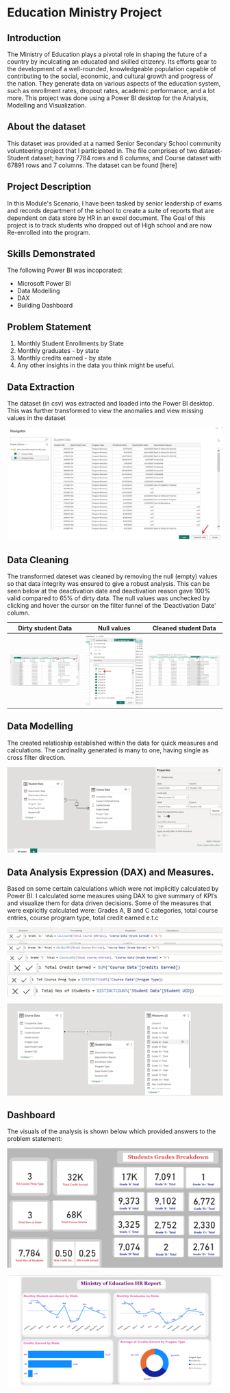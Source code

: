 # Education Ministry Project
## Introduction
The Ministry of Education plays a pivotal role in shaping the future of a country by inculcating an educated and skilled citizenry. Its efforts gear to the development of a well-rounded, knowledgeable population capable of contributing to the social, economic, and cultural growth and progress of the nation.
They generate data on various aspects of the education system, such as enrollment rates, dropout rates, academic performance, and a lot more. 
This project was done using a Power BI desktop for the Analysis, Modelling and Visualization.
## About the dataset
This dataset was provided at a named Senior Secondary School community volunteering project that I participated in. The file comprises of two dataset- Student dataset; having 7784 rows and 6 columns,  and Course dataset with 67891 rows and 7 columns.
The dataset can be found [here]
## Project Description
In this Module's Scenario, I have been tasked by senior leadership of exams and records department of the school to create a suite of reports that are dependent on data store by HR in an excel document. The Goal of this project is to track students who dropped out of High school and are now Re-enrolled into the program. 

## Skills Demonstrated
The following Power BI was incoporated:
- Microsoft Power BI 
- Data Modelling
- DAX
- Building Dashboard

## Problem Statement
1. Monthly Student Enrollments by State
2. Monthly graduates - by state
3. Monthly credits earned - by state
4. Any other insights in the data you think might be useful.
## Data Extraction 
The dataset (in csv) was extracted and loaded into the Power BI desktop. This was further transformed to view the anomalies and view missing values in the dataset 

![](https://github.com/AzeezOdekunle/Education-Ministry-Project/blob/main/Solution/Data%20Extraction.jpg)

## Data Cleaning
The transformed dateset was cleaned by removing the null (empty) values so that data integrity was ensured to give a robust analysis. This can be seen below at the deactivation date and deactivation reason gave 100% valid compared to 65% of dirty data.
The null values was unchecked by clicking and hover the cursor on the filter funnel of the ‘Deactivation Date’ column.


Dirty student Data                 | Null values                             | Cleaned student Data
:---------------------------------:|:---------------------------------------:|:--------------------------------:
![](dirty_student_data.png)        |![](student_data_null.png)                                    |![](cleaned_student_data.png)


## Data Modelling
The created relatioship established within the data for quick measures and calculations. The cardinality generated is many to one, having single as cross filter direction. 

![](model_view.png)


## Data Analysis Expression (DAX) and Measures.
Based on some certain calculations which were not implicitly calculated by Power BI. I calculated some measures using DAX to give summary of KPI’s and visualize them for data driven decisions. Some of the measures that were explicitly calculated were:
Grades A, B and C categories, total course entries, course program type, total credit earned e.t.c

![](https://github.com/AzeezOdekunle/Education-Ministry-Project/blob/main/DAX/DAX_A-.png)
![](https://github.com/AzeezOdekunle/Education-Ministry-Project/blob/main/DAX/dax_b%2B.png)
![](https://github.com/AzeezOdekunle/Education-Ministry-Project/blob/main/DAX/dax_c.png)
![](https://github.com/AzeezOdekunle/Education-Ministry-Project/blob/main/DAX/total_credit_earned.png)
![](https://github.com/AzeezOdekunle/Education-Ministry-Project/blob/main/DAX/total_program.png)
![](https://github.com/AzeezOdekunle/Education-Ministry-Project/blob/main/DAX/total_student.png)


![](https://github.com/AzeezOdekunle/Education-Ministry-Project/blob/main/Solution/Model%20and%20Measures%20Field.PNG.jpg)


## Dashboard
The visuals of the analysis is shown below which provided answers to the problem statement:


![](https://github.com/AzeezOdekunle/Education-Ministry-Project/blob/main/Measures.PNG)



![](https://github.com/AzeezOdekunle/Education-Ministry-Project/blob/main/DashBoard.PNG)




